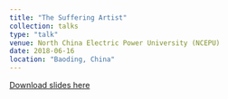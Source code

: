 ```yaml
---
title: "The Suffering Artist"
collection: talks
type: "talk"
venue: North China Electric Power University (NCEPU)
date: 2018-06-16
location: "Baoding, China"
---
```


[Download slides here](http://knielbo.github.io/files/kln_baoding18.pdf)
